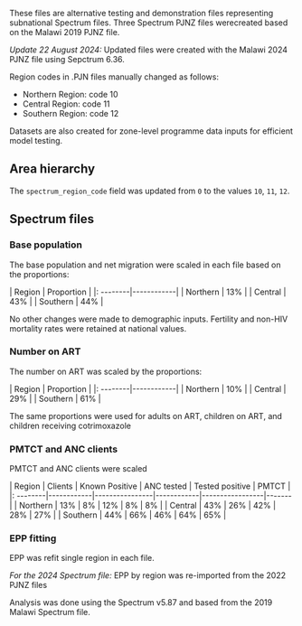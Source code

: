 These files are alternative testing and demonstration files representing subnational 
Spectrum files. Three Spectrum PJNZ files werecreated based on the Malawi 2019 PJNZ file.

_Update 22 August 2024:_ Updated files were created with the Malawi 2024 PJNZ file
using Sepctrum 6.36.

Region codes in .PJN files manually changed as follows:

* Northern Region: code 10
* Central Region: code 11
* Southern Region: code 12

Datasets are also created for zone-level programme data inputs for efficient model testing.

## Area hierarchy

The `spectrum_region_code` field was updated from `0` to the values `10`, `11`, `12`.

## Spectrum files

### Base population

The base population and net migration were scaled in each file based on the proportions:

| Region   | Proportion | 
|: --------|------------|
| Northern | 13%        |
| Central  | 43%        |
| Southern | 44%        |

No other changes were made to demographic inputs. Fertility and non-HIV mortality rates were retained at national values.


### Number on ART

The number on ART was scaled by the proportions:

| Region   | Proportion | 
|: --------|------------|
| Northern | 10%        |
| Central  | 29%        |
| Southern | 61%        |

The same proportions were used for adults on ART, children on ART, and children receiving cotrimoxazole

### PMTCT and ANC clients

PMTCT and ANC clients were scaled 


| Region   | Clients    | Known Positive | ANC tested | Tested positive | PMTCT |
|: --------|------------|----------------|------------|-----------------|-------|
| Northern | 13%        | 8%             | 12%        | 8%              | 8%    |
| Central  | 43%        | 26%            | 42%		  | 28%				| 27%   |
| Southern | 44%        | 66%            | 46%		  | 64%				| 65%   |

### EPP fitting

EPP was refit single region in each file.

_For the 2024 Spectrum file:_ EPP by region was re-imported from the 2022 PJNZ files

Analysis was done using the Spectrum v5.87 and based from the 2019 Malawi Spectrum file.
